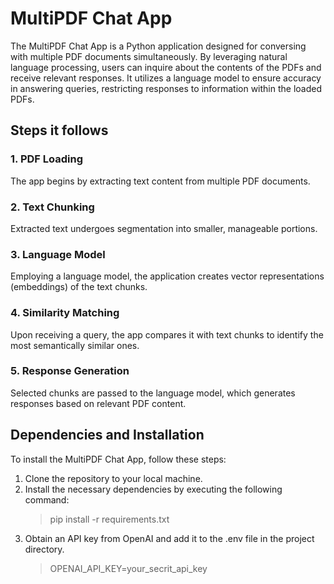 # MultiPDF Chat App

The MultiPDF Chat App is a Python application designed for conversing with multiple PDF documents simultaneously. By leveraging natural language processing, users can inquire about the contents of the PDFs and receive relevant responses. It utilizes a language model to ensure accuracy in answering queries, restricting responses to information within the loaded PDFs.

## Steps it follows

### 1. PDF Loading
The app begins by extracting text content from multiple PDF documents.

### 2. Text Chunking
Extracted text undergoes segmentation into smaller, manageable portions.

### 3. Language Model
Employing a language model, the application creates vector representations (embeddings) of the text chunks.

### 4. Similarity Matching
Upon receiving a query, the app compares it with text chunks to identify the most semantically similar ones.

### 5. Response Generation
Selected chunks are passed to the language model, which generates responses based on relevant PDF content.

## Dependencies and Installation

To install the MultiPDF Chat App, follow these steps:

1. Clone the repository to your local machine.
2. Install the necessary dependencies by executing the following command:
   > pip install -r requirements.txt
3. Obtain an API key from OpenAI and add it to the .env file in the project directory.
   > OPENAI_API_KEY=your_secrit_api_key
